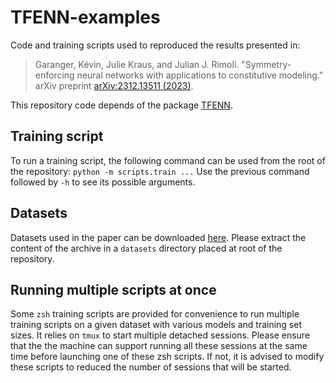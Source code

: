 # TFENN-examples

Code and training scripts used to reproduced the results presented in:
> Garanger, Kévin, Julie Kraus, and Julian J. Rimoli. "Symmetry-enforcing neural networks with applications to constitutive modeling." arXiv preprint [arXiv:2312.13511 (2023)](https://arxiv.org/abs/2312.13511).

This repository code depends of the package
[TFENN](https://github.com/kgaranger/TFENN).

## Training script

To run a training script, the following command can be used from the root of the
repository:
`python -m scripts.train ...`
Use the previous command followed by `-h` to see its possible arguments.

## Datasets

Datasets used in the paper can be downloaded [here](https://drive.google.com/file/d/1EKgJUhYkdxEzeXMiMD9I5cZxdR9mbwy3/view?usp=sharing).
Please extract the content of the archive in a `datasets` directory placed at 
root of the repository.

## Running multiple scripts at once

Some `zsh` training scripts are provided for convenience to run multiple
training scripts on a given dataset with various models and training set sizes.
It relies on `tmux` to start multiple detached sessions.
Please ensure that the the machine can support running all these sessions at the
same time before launching one of these zsh scripts.
If not, it is advised to modify these scripts to reduced the number of sessions 
that will be started.
